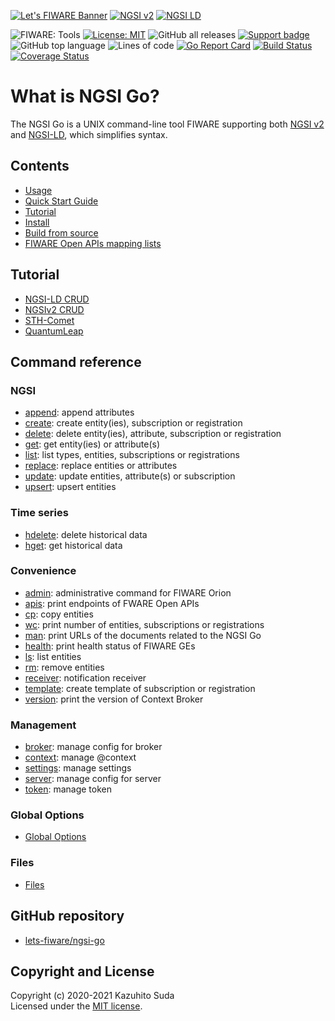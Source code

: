 [![Let's FIWARE Banner](https://raw.githubusercontent.com/lets-fiware/ngsi-go/gh-pages/img/lets-fiware-logo-non-free.png)](https://www.letsfiware.jp/)
[![NGSI v2](https://img.shields.io/badge/NGSI-v2-5dc0cf.svg)](https://fiware-ges.github.io/orion/api/v2/stable/)
[![NGSI LD](https://img.shields.io/badge/NGSI-LD-d6604d.svg)](https://www.etsi.org/deliver/etsi_gs/CIM/001_099/009/01.03.01_60/gs_cim009v010301p.pdf)

![FIWARE: Tools](https://nexus.lab.fiware.org/repository/raw/public/badges/chapters/deployment-tools.svg)
[![License: MIT](https://img.shields.io/github/license/lets-fiware/ngsi-go.svg)](https://opensource.org/licenses/MIT)
![GitHub all releases](https://img.shields.io/github/downloads/lets-fiware/ngsi-go/total)
[![Support badge](https://img.shields.io/badge/tag-fiware-orange.svg?logo=stackoverflow)](https://stackoverflow.com/questions/tagged/fiware+ngsi-go)
<br/>
![GitHub top language](https://img.shields.io/github/languages/top/lets-fiware/ngsi-go)
![Lines of code](https://img.shields.io/tokei/lines/github/lets-fiware/ngsi-go)
[![Go Report Card](https://goreportcard.com/badge/github.com/lets-fiware/ngsi-go)](https://goreportcard.com/report/github.com/lets-fiware/ngsi-go)
[![Build Status](https://travis-ci.com/lets-fiware/ngsi-go.svg?branch=main)](https://travis-ci.com/lets-fiware/ngsi-go)
[![Coverage Status](https://coveralls.io/repos/github/lets-fiware/ngsi-go/badge.svg?branch=main)](https://coveralls.io/github/lets-fiware/ngsi-go?branch=main)

# What is NGSI Go?

The NGSI Go is a UNIX command-line tool FIWARE supporting both [NGSI v2](https://fiware-ges.github.io/orion/api/v2/stable/) and [NGSI-LD](https://www.etsi.org/deliver/etsi_gs/CIM/001_099/009/01.03.01_60/gs_cim009v010301p.pdf), which simplifies syntax.

## Contents

-   [Usage](usage.md)
-   [Quick Start Guide](quick_start_guide.md)
-   [Tutorial](tutorial/index.md)
-   [Install](install.md)
-   [Build from source](build_source.md)
-   [FIWARE Open APIs mapping lists](apis_mapping_list.md)

## Tutorial

-   [NGSI-LD CRUD](tutorial/ngsi-ld-crud.md)
-   [NGSIv2 CRUD](tutorial/ngsi-v2-crud.md)
-   [STH-Comet](tutorial/comet.md)
-   [QuantumLeap](tutorial/quantumleap.md)

## Command reference

### NGSI

-   [append](ngsi/append.md): append attributes
-   [create](ngsi/create.md): create entity(ies), subscription or registration
-   [delete](ngsi/delete.md): delete entity(ies), attribute, subscription or registration
-   [get](ngsi/get.md): get entity(ies) or attribute(s)
-   [list](ngsi/list.md): list types, entities, subscriptions or registrations
-   [replace](ngsi/replace.md): replace entities or attributes
-   [update](ngsi/update.md): update entities, attribute(s) or subscription
-   [upsert](ngsi/upsert.md): upsert entities

### Time series

-   [hdelete](time_series/hdelete.md): delete historical data
-   [hget](time_series/hget.md): get historical data

### Convenience

-   [admin](convenience/admin.md): administrative command for FIWARE Orion
-   [apis](convenience/apis.md): print endpoints of FWARE Open APIs
-   [cp](convenience/cp.md): copy entities
-   [wc](convenience/wc.md): print number of entities, subscriptions or registrations
-   [man](convenience/man.md): print  URLs of the documents related to the NGSI Go
-   [health](convenience/health.md): print health status of FIWARE GEs
-   [ls](convenience/ls.md): list entities
-   [rm](convenience/rm.md): remove entities
-   [receiver](convenience/receiver.md): notification receiver
-   [template](convenience/template.md): create template of subscription or registration
-   [version](convenience/version.md): print the version of Context Broker

### Management

-   [broker](management/broker.md): manage config for broker
-   [context](management/context.md): manage @context
-   [settings](management/settings.md):  manage settings
-   [server](management/server.md): manage config for server
-   [token](management/token.md): manage token

### Global Options

-   [Global Options](global.md)

### Files

-   [Files](files.md)

## GitHub repository

-   [lets-fiware/ngsi-go](https://github.com/lets-fiware/ngsi-go/)

## Copyright and License

Copyright (c) 2020-2021 Kazuhito Suda<br>
Licensed under the [MIT license](https://raw.githubusercontent.com/lets-fiware/ngsi-go/main/LICENSE).
